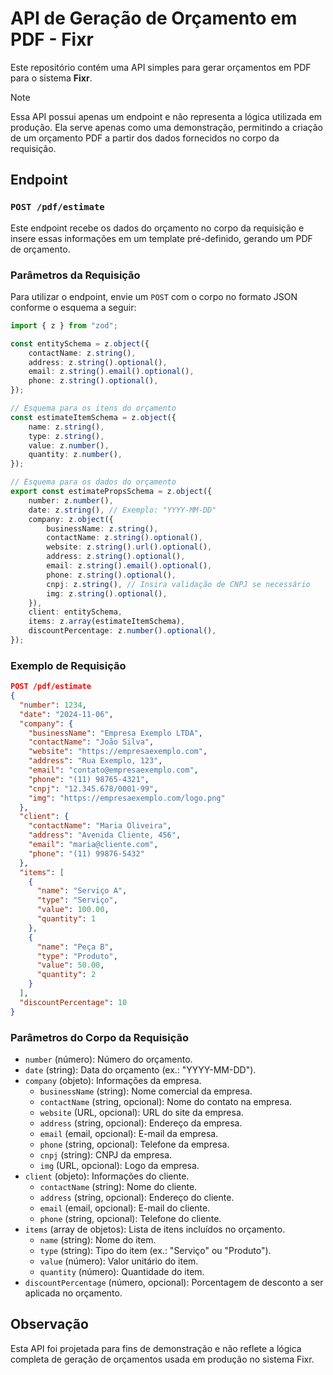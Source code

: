 # API de Geração de Orçamento em PDF - Fixr

Este repositório contém uma API simples para gerar orçamentos em PDF para o sistema **Fixr**.

> [!NOTE]  
> Essa API possui apenas um endpoint e não representa a lógica utilizada em produção. Ela serve apenas como uma demonstração, permitindo a criação de um orçamento PDF a partir dos dados fornecidos no corpo da requisição.

## Endpoint

### `POST /pdf/estimate`

Este endpoint recebe os dados do orçamento no corpo da requisição e insere essas informações em um template pré-definido, gerando um PDF de orçamento.

### Parâmetros da Requisição

Para utilizar o endpoint, envie um `POST` com o corpo no formato JSON conforme o esquema a seguir:

```typescript
import { z } from "zod";

const entitySchema = z.object({
    contactName: z.string(),
    address: z.string().optional(),
    email: z.string().email().optional(),
    phone: z.string().optional(),
});

// Esquema para os itens do orçamento
const estimateItemSchema = z.object({
    name: z.string(),
    type: z.string(),
    value: z.number(),
    quantity: z.number(),
});

// Esquema para os dados do orçamento
export const estimatePropsSchema = z.object({
    number: z.number(),
    date: z.string(), // Exemplo: "YYYY-MM-DD"
    company: z.object({
        businessName: z.string(),
        contactName: z.string().optional(),
        website: z.string().url().optional(),
        address: z.string().optional(),
        email: z.string().email().optional(),
        phone: z.string().optional(),
        cnpj: z.string(), // Insira validação de CNPJ se necessário
        img: z.string().optional(),
    }),
    client: entitySchema,
    items: z.array(estimateItemSchema),
    discountPercentage: z.number().optional(),
});
```

### Exemplo de Requisição

```json
POST /pdf/estimate
{
  "number": 1234,
  "date": "2024-11-06",
  "company": {
    "businessName": "Empresa Exemplo LTDA",
    "contactName": "João Silva",
    "website": "https://empresaexemplo.com",
    "address": "Rua Exemplo, 123",
    "email": "contato@empresaexemplo.com",
    "phone": "(11) 98765-4321",
    "cnpj": "12.345.678/0001-99",
    "img": "https://empresaexemplo.com/logo.png"
  },
  "client": {
    "contactName": "Maria Oliveira",
    "address": "Avenida Cliente, 456",
    "email": "maria@cliente.com",
    "phone": "(11) 99876-5432"
  },
  "items": [
    {
      "name": "Serviço A",
      "type": "Serviço",
      "value": 100.00,
      "quantity": 1
    },
    {
      "name": "Peça B",
      "type": "Produto",
      "value": 50.00,
      "quantity": 2
    }
  ],
  "discountPercentage": 10
}
```

### Parâmetros do Corpo da Requisição

-   `number` (número): Número do orçamento.
-   `date` (string): Data do orçamento (ex.: "YYYY-MM-DD").
-   `company` (objeto): Informações da empresa.
    -   `businessName` (string): Nome comercial da empresa.
    -   `contactName` (string, opcional): Nome do contato na empresa.
    -   `website` (URL, opcional): URL do site da empresa.
    -   `address` (string, opcional): Endereço da empresa.
    -   `email` (email, opcional): E-mail da empresa.
    -   `phone` (string, opcional): Telefone da empresa.
    -   `cnpj` (string): CNPJ da empresa.
    -   `img` (URL, opcional): Logo da empresa.
-   `client` (objeto): Informações do cliente.
    -   `contactName` (string): Nome do cliente.
    -   `address` (string, opcional): Endereço do cliente.
    -   `email` (email, opcional): E-mail do cliente.
    -   `phone` (string, opcional): Telefone do cliente.
-   `items` (array de objetos): Lista de itens incluídos no orçamento.
    -   `name` (string): Nome do item.
    -   `type` (string): Tipo do item (ex.: "Serviço" ou "Produto").
    -   `value` (número): Valor unitário do item.
    -   `quantity` (número): Quantidade do item.
-   `discountPercentage` (número, opcional): Porcentagem de desconto a ser aplicada no orçamento.

## Observação

Esta API foi projetada para fins de demonstração e não reflete a lógica completa de geração de orçamentos usada em produção no sistema Fixr.
